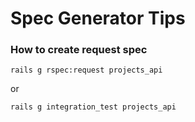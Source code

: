 # Spec Generator Tips

### How to create request spec

```text
rails g rspec:request projects_api
```

or

```text
rails g integration_test projects_api
```



